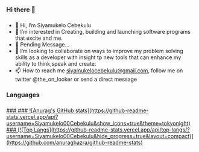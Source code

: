 ### Hi there 👋

###
- 👋 Hi, I’m Siyamukelo Cebekulu
- 👀 I’m interested in Creating, building and launching software programs that excite and me.
- 🌱 Pending Message... 
- 💞️ I’m looking to collaborate on ways to improve my problem solving skills as a developer with insight tp new tools that can enhance my ability to think,speak and create.
- 📫 How to reach me siyamukelocebekulu@gmail.com, follow me on twitter @the_on_looker or send a direct message
###

### Languages
###
<p align="left"> <a href="https://www.w3schools.com/cs/" target="_blank" rel="noreferrer">
###
###
![Anurag's GitHub stats](https://github-readme-stats.vercel.app/api?username=Siyamukelo00Cebekulu&show_icons=true&theme=tokyonight)
###
[![Top Langs](https://github-readme-stats.vercel.app/api/top-langs/?username=Siyamukelo00Cebekulu&hide_progress=true&layout=compact)](https://github.com/anuraghazra/github-readme-stats)

